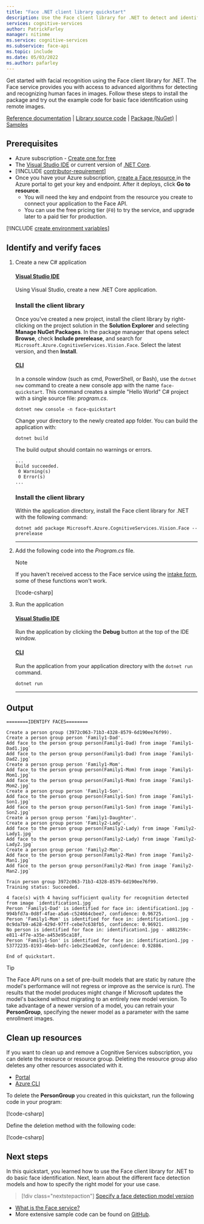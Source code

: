 ```yaml
---
title: "Face .NET client library quickstart"
description: Use the Face client library for .NET to detect and identify faces (facial recognition search).
services: cognitive-services
author: PatrickFarley
manager: nitinme
ms.service: cognitive-services
ms.subservice: face-api
ms.topic: include
ms.date: 05/03/2022
ms.author: pafarley
---
```


Get started with facial recognition using the Face client library for .NET. The Face service provides you with access to advanced algorithms for detecting and recognizing human faces in images. Follow these steps to install the package and try out the example code for basic face identification using remote images.

[Reference documentation](/dotnet/api/overview/azure/cognitiveservices/face-readme) | [Library source code](https://github.com/Azure/azure-sdk-for-net/tree/master/sdk/cognitiveservices/Vision.Face) | [Package (NuGet)](https://www.nuget.org/packages/Microsoft.Azure.CognitiveServices.Vision.Face/2.7.0-preview.3) | [Samples](/samples/browse/?products=azure&term=face)

## Prerequisites

* Azure subscription - [Create one for free](https://azure.microsoft.com/free/cognitive-services/)
* The [Visual Studio IDE](https://visualstudio.microsoft.com/vs/) or current version of [.NET Core](https://dotnet.microsoft.com/download/dotnet-core).
* [!INCLUDE [contributor-requirement](../../../includes/quickstarts/contributor-requirement.md)]
* Once you have your Azure subscription, <a href="https://portal.azure.com/#create/Microsoft.CognitiveServicesFace"  title="Create a Face resource"  target="_blank">create a Face resource </a> in the Azure portal to get your key and endpoint. After it deploys, click **Go to resource**.
    * You will need the key and endpoint from the resource you create to connect your application to the Face API.
    * You can use the free pricing tier (`F0`) to try the service, and upgrade later to a paid tier for production.



[!INCLUDE [create environment variables](../environment-variables.md)]

## Identify and verify faces

1. Create a new C# application

    #### [Visual Studio IDE](#tab/visual-studio)

    Using Visual Studio, create a new .NET Core application. 

    ### Install the client library 

    Once you've created a new project, install the client library by right-clicking on the project solution in the **Solution Explorer** and selecting **Manage NuGet Packages**. In the package manager that opens select **Browse**, check **Include prerelease**, and search for `Microsoft.Azure.CognitiveServices.Vision.Face`. Select the latest version, and then **Install**. 

    #### [CLI](#tab/cli)

    In a console window (such as cmd, PowerShell, or Bash), use the `dotnet new` command to create a new console app with the name `face-quickstart`. This command creates a simple "Hello World" C# project with a single source file: *program.cs*. 

    ```console
    dotnet new console -n face-quickstart
    ```

    Change your directory to the newly created app folder. You can build the application with:

    ```console
    dotnet build
    ```

    The build output should contain no warnings or errors. 

    ```console
    ...
    Build succeeded.
     0 Warning(s)
     0 Error(s)
    ...
    ```

    ### Install the client library 

    Within the application directory, install the Face client library for .NET with the following command:

    ```console
    dotnet add package Microsoft.Azure.CognitiveServices.Vision.Face --prerelease
    ```

    ---
1. Add the following code into the *Program.cs* file.

    > [!NOTE]
    > If you haven't received access to the Face service using the [intake form](https://aka.ms/facerecognition), some of these functions won't work.
    
    [!code-csharp[](~/cognitive-services-quickstart-code/dotnet/Face/FaceQuickstart-single.cs?name=snippet_single)]


1. Run the application

    #### [Visual Studio IDE](#tab/visual-studio)

    Run the application by clicking the **Debug** button at the top of the IDE window.

    #### [CLI](#tab/cli)

    Run the application from your application directory with the `dotnet run` command.

    ```dotnet
    dotnet run
    ```

    ---



## Output

```console
========IDENTIFY FACES========

Create a person group (3972c063-71b3-4328-8579-6d190ee76f99).
Create a person group person 'Family1-Dad'.
Add face to the person group person(Family1-Dad) from image `Family1-Dad1.jpg`
Add face to the person group person(Family1-Dad) from image `Family1-Dad2.jpg`
Create a person group person 'Family1-Mom'.
Add face to the person group person(Family1-Mom) from image `Family1-Mom1.jpg`
Add face to the person group person(Family1-Mom) from image `Family1-Mom2.jpg`
Create a person group person 'Family1-Son'.
Add face to the person group person(Family1-Son) from image `Family1-Son1.jpg`
Add face to the person group person(Family1-Son) from image `Family1-Son2.jpg`
Create a person group person 'Family1-Daughter'.
Create a person group person 'Family2-Lady'.
Add face to the person group person(Family2-Lady) from image `Family2-Lady1.jpg`
Add face to the person group person(Family2-Lady) from image `Family2-Lady2.jpg`
Create a person group person 'Family2-Man'.
Add face to the person group person(Family2-Man) from image `Family2-Man1.jpg`
Add face to the person group person(Family2-Man) from image `Family2-Man2.jpg`

Train person group 3972c063-71b3-4328-8579-6d190ee76f99.
Training status: Succeeded.

4 face(s) with 4 having sufficient quality for recognition detected from image `identification1.jpg`
Person 'Family1-Dad' is identified for face in: identification1.jpg - 994bfd7a-0d8f-4fae-a5a6-c524664cbee7, confidence: 0.96725.
Person 'Family1-Mom' is identified for face in: identification1.jpg - 0c9da7b9-a628-429d-97ff-cebe7c638fb5, confidence: 0.96921.
No person is identified for face in: identification1.jpg - a881259c-e811-4f7e-a35e-a453e95ca18f,
Person 'Family1-Son' is identified for face in: identification1.jpg - 53772235-8193-46eb-bdfc-1ebc25ea062e, confidence: 0.92886.

End of quickstart.
```



> [!TIP]
> The Face API runs on a set of pre-built models that are static by nature (the model's performance will not regress or improve as the service is run). The results that the model produces might change if Microsoft updates the model's backend without migrating to an entirely new model version. To take advantage of a newer version of a model, you can retrain your **PersonGroup**, specifying the newer model as a parameter with the same enrollment images.

## Clean up resources

If you want to clean up and remove a Cognitive Services subscription, you can delete the resource or resource group. Deleting the resource group also deletes any other resources associated with it.

* [Portal](../../../cognitive-services-apis-create-account.md#clean-up-resources)
* [Azure CLI](../../../cognitive-services-apis-create-account-cli.md#clean-up-resources)

To delete the **PersonGroup** you created in this quickstart, run the following code in your program:

[!code-csharp[](~/cognitive-services-quickstart-code/dotnet/Face/FaceQuickstart.cs?name=snippet_persongroup_delete)]

Define the deletion method with the following code:

[!code-csharp[](~/cognitive-services-quickstart-code/dotnet/Face/FaceQuickstart.cs?name=snippet_deletepersongroup)]

## Next steps

In this quickstart, you learned how to use the Face client library for .NET to do basic face identification. Next, learn about the different face detection models and how to specify the right model for your use case.

> [!div class="nextstepaction"]
> [Specify a face detection model version](../../how-to/specify-detection-model.md)

* [What is the Face service?](../../overview.md)
* More extensive sample code can be found on [GitHub](https://github.com/Azure-Samples/cognitive-services-quickstart-code/blob/master/dotnet/Face/FaceQuickstart.cs).
